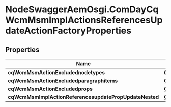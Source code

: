 # NodeSwaggerAemOsgi.ComDayCqWcmMsmImplActionsReferencesUpdateActionFactoryProperties

## Properties
Name | Type | Description | Notes
------------ | ------------- | ------------- | -------------
**cqWcmMsmActionExcludednodetypes** | [**ConfigNodePropertyArray**](ConfigNodePropertyArray.md) |  | [optional] 
**cqWcmMsmActionExcludedparagraphitems** | [**ConfigNodePropertyArray**](ConfigNodePropertyArray.md) |  | [optional] 
**cqWcmMsmActionExcludedprops** | [**ConfigNodePropertyArray**](ConfigNodePropertyArray.md) |  | [optional] 
**cqWcmMsmImplActionReferencesupdatePropUpdateNested** | [**ConfigNodePropertyBoolean**](ConfigNodePropertyBoolean.md) |  | [optional] 


